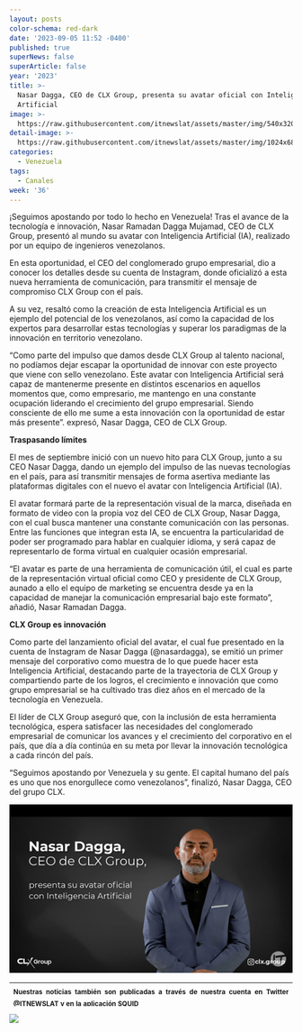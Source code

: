 ```yaml
---
layout: posts
color-schema: red-dark
date: '2023-09-05 11:52 -0400'
published: true
superNews: false
superArticle: false
year: '2023'
title: >-
  Nasar Dagga, CEO de CLX Group, presenta su avatar oficial con Inteligencia
  Artificial 
image: >-
  https://raw.githubusercontent.com/itnewslat/assets/master/img/540x320/Avatar-Dagga-p.jpg
detail-image: >-
  https://raw.githubusercontent.com/itnewslat/assets/master/img/1024x680/Avatar-Dagga-g.jpg
categories:
  - Venezuela
tags:
  - Canales
week: '36'
---
```

¡Seguimos apostando por todo lo hecho en Venezuela! Tras el avance de la tecnología e innovación, Nasar Ramadan Dagga Mujamad, CEO de CLX Group, presentó al mundo su avatar con Inteligencia Artificial (IA), realizado por un equipo de ingenieros venezolanos.

En esta oportunidad, el CEO del conglomerado grupo empresarial, dio a conocer los detalles desde su cuenta de Instagram, donde oficializó a esta nueva herramienta de comunicación, para transmitir el mensaje de compromiso CLX Group con el país. 

A su vez, resaltó como la creación de esta Inteligencia Artificial es un ejemplo del potencial de los venezolanos, así como la capacidad de los expertos para desarrollar estas tecnologías y superar los paradigmas de la innovación en territorio venezolano. 

“Como parte del impulso que damos desde CLX Group al talento nacional, no podíamos dejar escapar la oportunidad de innovar con este proyecto que viene con sello venezolano. Este avatar con Inteligencia Artificial será capaz de mantenerme presente en distintos escenarios en aquellos momentos que, como empresario, me mantengo en una constante ocupación liderando el crecimiento del grupo empresarial. Siendo consciente de ello me sume a esta innovación con la oportunidad de estar más presente”. expresó, Nasar Dagga, CEO de CLX Group. 

**Traspasando límites**

El mes de septiembre inició con un nuevo hito para CLX Group, junto a su CEO Nasar Dagga, dando un ejemplo del impulso de las nuevas tecnologías en el país, para así transmitir mensajes de forma asertiva mediante las plataformas digitales con el nuevo el avatar con Inteligencia Artificial (IA). 

El avatar formará parte de la representación visual de la marca, diseñada en formato de video con la propia voz del CEO de CLX Group, Nasar Dagga, con el cual busca mantener una constante comunicación con las personas. Entre las funciones que integran esta IA, se encuentra la particularidad de poder ser programado para hablar en cualquier idioma, y será capaz de representarlo de forma virtual en cualquier ocasión empresarial.

“El avatar es parte de una herramienta de comunicación útil, el cual es parte de la representación virtual oficial como CEO y presidente de CLX Group, aunado a ello el equipo de marketing se encuentra desde ya en la capacidad de manejar la comunicación empresarial bajo este formato”, añadió, Nasar Ramadan Dagga. 

**CLX Group es innovación**

Como parte del lanzamiento oficial del avatar, el cual fue presentado en la cuenta de Instagram de Nasar Dagga (@nasardagga), se emitió un primer mensaje del corporativo como muestra de lo que puede hacer esta Inteligencia Artificial, destacando parte de la trayectoria de CLX Group y compartiendo parte de los logros, el crecimiento e innovación que como grupo empresarial se ha cultivado tras diez años en el mercado de la tecnología en Venezuela. 

El líder de CLX Group aseguró que, con la inclusión de esta herramienta tecnológica, espera satisfacer las necesidades del conglomerado empresarial de comunicar los avances y el crecimiento del corporativo en el país, que día a día continúa en su meta por llevar la innovación tecnológica a cada rincón del país.

“Seguimos apostando por Venezuela y su gente. El capital humano del país es uno que nos enorgullece como venezolanos”, finalizó, Nasar Dagga, CEO del grupo CLX. 

![](https://raw.githubusercontent.com/itnewslat/assets/master/img/540x320/Avatar-Dagga-p.jpg)

<table style="height: 42px;" width="569">
<tbody>
<tr>
<td style="text-align: justify;"><sub><strong>Nuestras noticias también son publicadas a través de nuestra cuenta en Twitter <a href="https://twitter.com/itnewslat?lang=es">@ITNEWSLAT</a> y en la aplicación <a href="https://squidapp.co/en/">SQUID</a></strong></sub></td>
</tr>
</tbody>
</table>

<img src="https://tracker.metricool.com/c3po.jpg?hash=56f88a41e39ab42c063cc51676587a04"/>